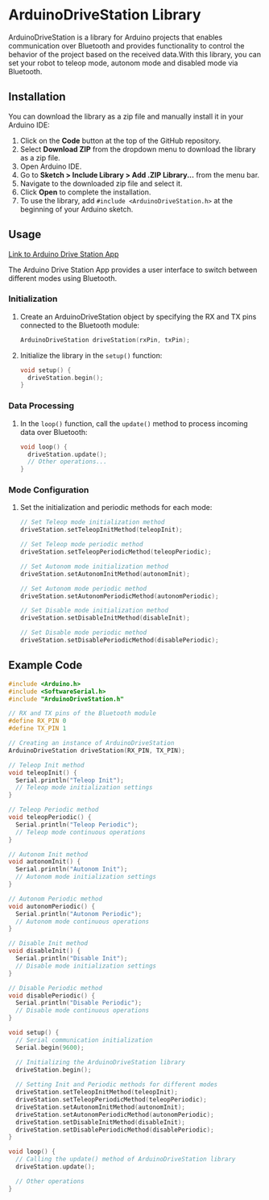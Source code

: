 # ArduinoDriveStation Library

ArduinoDriveStation is a library for Arduino projects that enables communication over Bluetooth and provides functionality to control the behavior of the project based on the received data.With this library, you can set your robot to teleop mode, autonom mode and disabled mode via Bluetooth.

## Installation

You can download the library as a zip file and manually install it in your Arduino IDE:

1. Click on the **Code** button at the top of the GitHub repository.
2. Select **Download ZIP** from the dropdown menu to download the library as a zip file.
3. Open Arduino IDE.
4. Go to **Sketch > Include Library > Add .ZIP Library...** from the menu bar.
5. Navigate to the downloaded zip file and select it.
6. Click **Open** to complete the installation.
7. To use the library, add `#include <ArduinoDriveStation.h>` at the beginning of your Arduino sketch.

## Usage

[Link to Arduino Drive Station App](https://github.com/YourUsername/ArduinoDriveStationApp)

The Arduino Drive Station App provides a user interface to switch between different modes using Bluetooth.

### Initialization

1. Create an ArduinoDriveStation object by specifying the RX and TX pins connected to the Bluetooth module:
    ```cpp
    ArduinoDriveStation driveStation(rxPin, txPin);
    ```
2. Initialize the library in the `setup()` function:
    ```cpp
    void setup() {
      driveStation.begin();
    }
    ```

### Data Processing

1. In the `loop()` function, call the `update()` method to process incoming data over Bluetooth:
    ```cpp
    void loop() {
      driveStation.update();
      // Other operations...
    }
    ```

### Mode Configuration

1. Set the initialization and periodic methods for each mode:
    ```cpp
    // Set Teleop mode initialization method
    driveStation.setTeleopInitMethod(teleopInit);

    // Set Teleop mode periodic method
    driveStation.setTeleopPeriodicMethod(teleopPeriodic);

    // Set Autonom mode initialization method
    driveStation.setAutonomInitMethod(autonomInit);

    // Set Autonom mode periodic method
    driveStation.setAutonomPeriodicMethod(autonomPeriodic);

    // Set Disable mode initialization method
    driveStation.setDisableInitMethod(disableInit);

    // Set Disable mode periodic method
    driveStation.setDisablePeriodicMethod(disablePeriodic);
    ```

## Example Code

```cpp
#include <Arduino.h>
#include <SoftwareSerial.h>
#include "ArduinoDriveStation.h"

// RX and TX pins of the Bluetooth module
#define RX_PIN 0
#define TX_PIN 1

// Creating an instance of ArduinoDriveStation
ArduinoDriveStation driveStation(RX_PIN, TX_PIN);

// Teleop Init method
void teleopInit() {
  Serial.println("Teleop Init");
  // Teleop mode initialization settings
}

// Teleop Periodic method
void teleopPeriodic() {
  Serial.println("Teleop Periodic");
  // Teleop mode continuous operations
}

// Autonom Init method
void autonomInit() {
  Serial.println("Autonom Init");
  // Autonom mode initialization settings
}

// Autonom Periodic method
void autonomPeriodic() {
  Serial.println("Autonom Periodic");
  // Autonom mode continuous operations
}

// Disable Init method
void disableInit() {
  Serial.println("Disable Init");
  // Disable mode initialization settings
}

// Disable Periodic method
void disablePeriodic() {
  Serial.println("Disable Periodic");
  // Disable mode continuous operations
}

void setup() {
  // Serial communication initialization
  Serial.begin(9600);

  // Initializing the ArduinoDriveStation library
  driveStation.begin();
  
  // Setting Init and Periodic methods for different modes
  driveStation.setTeleopInitMethod(teleopInit);
  driveStation.setTeleopPeriodicMethod(teleopPeriodic);
  driveStation.setAutonomInitMethod(autonomInit);
  driveStation.setAutonomPeriodicMethod(autonomPeriodic);
  driveStation.setDisableInitMethod(disableInit);
  driveStation.setDisablePeriodicMethod(disablePeriodic);
}

void loop() {
  // Calling the update() method of ArduinoDriveStation library
  driveStation.update();

  // Other operations
}
